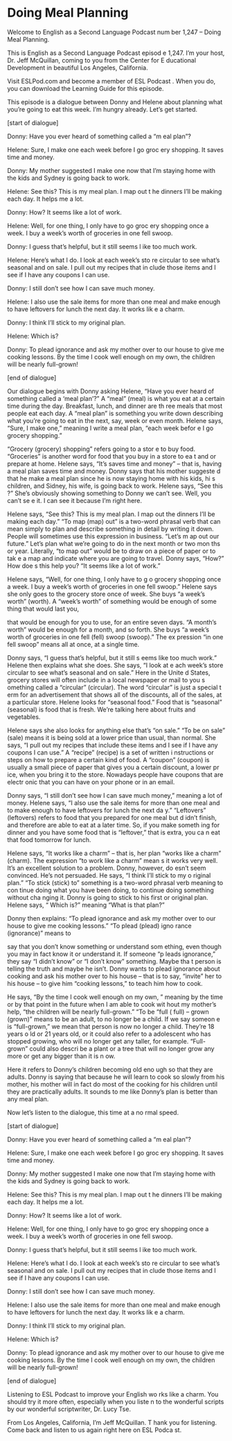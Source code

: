 # Doing Meal Planning

Welcome to English as a Second Language Podcast num ber 1,247 – Doing Meal Planning.  

This is English as a Second Language Podcast episod e 1,247. I’m your host, Dr. Jeff McQuillan, coming to you from the Center for E ducational Development in beautiful Los Angeles, California. 

Visit ESLPod.com and become a member of ESL Podcast . When you do, you can download the Learning Guide for this episode.  

This episode is a dialogue between Donny and Helene  about planning what you’re going to eat this week. I’m hungry already. Let’s get started. 

[start of dialogue] 

Donny: Have you ever heard of something called a “m eal plan”? 

Helene: Sure, I make one each week before I go groc ery shopping. It saves time and money. 

Donny: My mother suggested I make one now that I’m staying home with the kids and Sydney is going back to work. 

Helene: See this? This is my meal plan. I map out t he dinners I’ll be making each day. It helps me a lot. 

Donny: How? It seems like a lot of work. 

Helene: Well, for one thing, I only have to go groc ery shopping once a week. I buy a week’s worth of groceries in one fell swoop. 

Donny: I guess that’s helpful, but it still seems l ike too much work. 

Helene: Here’s what I do. I look at each week’s sto re circular to see what’s seasonal and on sale. I pull out my recipes that in clude those items and I see if I have any coupons I can use.  

Donny: I still don’t see how I can save much money.  

Helene: I also use the sale items for more than one  meal and make enough to have leftovers for lunch the next day. It works lik e a charm. 

Donny: I think I’ll stick to my original plan. 

Helene: Which is? 

Donny: To plead ignorance and ask my mother over to  our house to give me cooking lessons. By the time I cook well enough on my own, the children will be nearly full-grown! 

[end of dialogue] 

Our dialogue begins with Donny asking Helene, “Have  you ever heard of something called a ‘meal plan’?” A “meal” (meal) is  what you eat at a certain time during the day. Breakfast, lunch, and dinner are th ree meals that most people eat each day. A “meal plan” is something you write down  describing what you’re going to eat in the next, say, week or even month. Helene says, “Sure, I make one,” meaning I write a meal plan, “each week befor e I go grocery shopping.”  

“Grocery (grocery) shopping” refers going to a stor e to buy food. “Groceries” is another word for food that you buy in a store to ea t and or prepare at home. Helene says, “It’s saves time and money” – that is,  having a meal plan saves time and money. Donny says that his mother suggeste d that he make a meal plan since he is now staying home with his kids, hi s children, and Sidney, his wife, is going back to work. Helene says, “See this ?” She’s obviously showing something to Donny we can’t see. Well, you can’t se e it. I can see it because I’m right here.  

Helene says, “See this? This is my meal plan. I map  out the dinners I’ll be making each day.” “To map (map) out” is a two-word phrasal verb that can mean simply to plan and describe something in detail by writing it down. People will sometimes use this expression in business. “Let’s m ap out our future.” Let’s plan what we’re going to do in the next month or two mon ths or year. Literally, “to map out” would be to draw on a piece of paper or to tak e a map and indicate where you are going to travel. Donny says, “How?” How doe s this help you? “It seems like a lot of work.”  

Helene says, “Well, for one thing, I only have to g o grocery shopping once a week. I buy a week’s worth of groceries in one fell  swoop.” Helene says she only goes to the grocery store once of week. She buys “a  week’s worth” (worth). A “week’s worth” of something would be enough of some thing that would last you,  

that would be enough for you to use, for an entire seven days. “A month’s worth” would be enough for a month, and so forth. She buys  “a week’s worth of groceries in one fell (fell) swoop (swoop).” The ex pression “in one fell swoop” means all at once, at a single time.  

Donny says, “I guess that’s helpful, but it still s eems like too much work.” Helene then explains what she does. She says, “I look at e ach week’s store circular to see what’s seasonal and on sale.” Here in the Unite d States, grocery stores will often include in a local newspaper or mail to you s omething called a “circular” (circular). The word “circular” is just a special t erm for an advertisement that shows all of the discounts, all of the sales, at a particular store. Helene looks for “seasonal food.” Food that is “seasonal” (seasonal)  is food that is fresh. We’re talking here about fruits and vegetables.  

Helene says she also looks for anything else that’s  “on sale.” “To be on sale” (sale) means it is being sold at a lower price than  usual, than normal. She says, “I pull out my recipes that include these items and  I see if I have any coupons I can use.” A “recipe” (recipe) is a set of written i nstructions or steps on how to prepare a certain kind of food. A “coupon” (coupon)  is usually a small piece of paper that gives you a certain discount, a lower pr ice, when you bring it to the store. Nowadays people have coupons that are electr onic that you can have on your phone or in an email.  

Donny says, “I still don’t see how I can save much money,” meaning a lot of money. Helene says, “I also use the sale items for more than one meal and to make enough to have leftovers for lunch the next da y.” “Leftovers” (leftovers) refers to food that you prepared for one meal but d idn’t finish, and therefore are able to eat at a later time. So, if you make someth ing for dinner and you have some food that is “leftover,” that is extra, you ca n eat that food tomorrow for lunch.  

Helene says, “It works like a charm” – that is, her  plan “works like a charm” (charm). The expression “to work like a charm” mean s it works very well. It’s an excellent solution to a problem. Donny, however, do esn’t seem convinced. He’s not persuaded. He says, “I think I’ll stick to my o riginal plan.” “To stick (stick) to” something is a two-word phrasal verb meaning to con tinue doing what you have been doing, to continue doing something without cha nging it. Donny is going to stick to his first or original plan. Helene says, “ Which is?” meaning “What is that plan?”  

Donny then explains: “To plead ignorance and ask my  mother over to our house to give me cooking lessons.” “To plead (plead) igno rance (ignorance)” means to  

say that you don’t know something or understand som ething, even though you may in fact know it or understand it. If someone “p leads ignorance,” they say “I didn’t know” or “I don’t know” something. Maybe tha t person is telling the truth and maybe he isn’t. Donny wants to plead ignorance about cooking and ask his mother over to his house – that is to say, “invite”  her to his house – to give him “cooking lessons,” to teach him how to cook.  

He says, “By the time I cook well enough on my own, ” meaning by the time or by that point in the future when I am able to cook wit hout my mother’s help, “the children will be nearly full-grown.” “To be “full ( full) – grown (grown)” means to be an adult, to no longer be a child. If we say someon e is “full-grown,” we mean that person is now no longer a child. They’re 18 years o ld or 21 years old, or it could also refer to a adolescent who has stopped growing,  who will no longer get any taller, for example. “Full-grown” could also descri be a plant or a tree that will no longer grow any more or get any bigger than it is n ow.  

Here it refers to Donny’s children becoming old eno ugh so that they are adults. Donny is saying that because he will learn to cook so slowly from his mother, his mother will in fact do most of the cooking for his children until they are practically adults. It sounds to me like Donny’s plan is better  than any meal plan.  

Now let’s listen to the dialogue, this time at a no rmal speed.  

[start of dialogue] 

Donny: Have you ever heard of something called a “m eal plan”? 

Helene: Sure, I make one each week before I go groc ery shopping. It saves time and money. 

Donny: My mother suggested I make one now that I’m staying home with the kids and Sydney is going back to work. 

Helene: See this? This is my meal plan. I map out t he dinners I’ll be making each day. It helps me a lot. 

Donny: How? It seems like a lot of work. 

Helene: Well, for one thing, I only have to go groc ery shopping once a week. I buy a week’s worth of groceries in one fell swoop. 

Donny: I guess that’s helpful, but it still seems l ike too much work.  

 Helene: Here’s what I do. I look at each week’s sto re circular to see what’s seasonal and on sale. I pull out my recipes that in clude those items and I see if I have any coupons I can use.  

Donny: I still don’t see how I can save much money.  

Helene: I also use the sale items for more than one  meal and make enough to have leftovers for lunch the next day. It works lik e a charm. 

Donny: I think I’ll stick to my original plan. 

Helene: Which is? 

Donny: To plead ignorance and ask my mother over to  our house to give me cooking lessons. By the time I cook well enough on my own, the children will be nearly full-grown! 

[end of dialogue] 

Listening to ESL Podcast to improve your English wo rks like a charm. You should try it more often, especially when you liste n to the wonderful scripts by our wonderful scriptwriter, Dr. Lucy Tse. 

From Los Angeles, California, I’m Jeff McQuillan. T hank you for listening. Come back and listen to us again right here on ESL Podca st.  

